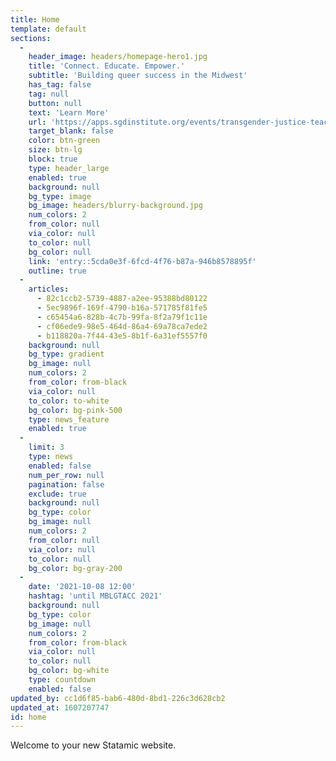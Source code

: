 ```yaml
---
title: Home
template: default
sections:
  -
    header_image: headers/homepage-hero1.jpg
    title: 'Connect. Educate. Empower.'
    subtitle: 'Building queer success in the Midwest'
    has_tag: false
    tag: null
    button: null
    text: 'Learn More'
    url: 'https://apps.sgdinstitute.org/events/transgender-justice-teach-in'
    target_blank: false
    color: btn-green
    size: btn-lg
    block: true
    type: header_large
    enabled: true
    background: null
    bg_type: image
    bg_image: headers/blurry-background.jpg
    num_colors: 2
    from_color: null
    via_color: null
    to_color: null
    bg_color: null
    link: 'entry::5cda0e3f-6fcd-4f76-b87a-946b8578895f'
    outline: true
  -
    articles:
      - 82c1ccb2-5739-4887-a2ee-95388bd80122
      - 5ec9896f-169f-4790-b16a-571785f81fe5
      - c65454a6-828b-4c7b-99fa-8f2a79f1c11e
      - cf06ede9-98e5-464d-86a4-69a78ca7ede2
      - b118820a-7f44-43e5-8b1f-6a31ef5557f0
    background: null
    bg_type: gradient
    bg_image: null
    num_colors: 2
    from_color: from-black
    via_color: null
    to_color: to-white
    bg_color: bg-pink-500
    type: news_feature
    enabled: true
  -
    limit: 3
    type: news
    enabled: false
    num_per_row: null
    pagination: false
    exclude: true
    background: null
    bg_type: color
    bg_image: null
    num_colors: 2
    from_color: null
    via_color: null
    to_color: null
    bg_color: bg-gray-200
  -
    date: '2021-10-08 12:00'
    hashtag: 'until MBLGTACC 2021'
    background: null
    bg_type: color
    bg_image: null
    num_colors: 2
    from_color: from-black
    via_color: null
    to_color: null
    bg_color: bg-white
    type: countdown
    enabled: false
updated_by: cc1d6f85-bab6-480d-8bd1-226c3d628cb2
updated_at: 1607207747
id: home
---
```

Welcome to your new Statamic website.
